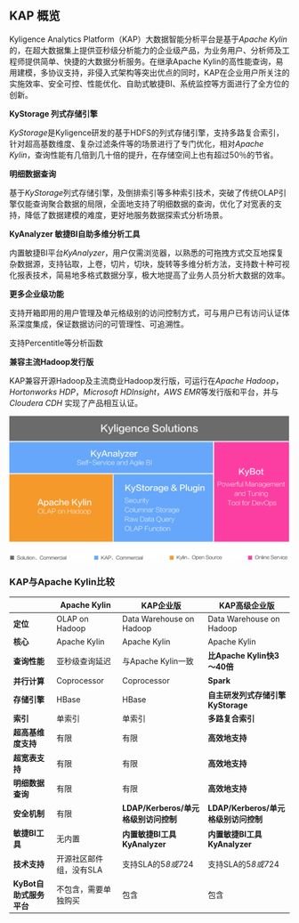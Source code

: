 
## KAP 概览

Kyligence Analytics Platform（KAP）大数据智能分析平台是基于*Apache Kylin*的，在超大数据集上提供亚秒级分析能力的企业级产品，为业务用户、分析师及工程师提供简单、快捷的大数据分析服务。在继承Apache Kylin的高性能查询，易用建模，多协议支持，非侵入式架构等突出优点的同时，KAP在企业用户所关注的实施效率、安全可控、性能优化、自助式敏捷BI、系统监控等方面进行了全方位的创新。

**KyStorage 列式存储引擎**

*KyStorage*是Kyligence研发的基于HDFS的列式存储引擎，支持多路复合索引，针对超高基数维度、复杂过滤条件等的场景进行了专门优化，相对*Apache Kylin*，查询性能有几倍到几十倍的提升，在存储空间上也有超过50％的节省。

**明细数据查询**

基于*KyStorage*列式存储引擎，及倒排索引等多种索引技术，突破了传统OLAP引擎仅能查询聚合数据的局限，全面地支持了明细数据的查询，优化了对宽表的支持，降低了数据建模的难度，更好地服务数据探索式分析场景。

**KyAnalyzer 敏捷BI自助多维分析工具**

内置敏捷BI平台*KyAnalyzer*，用户仅需浏览器，以熟悉的可拖拽方式交互地探复杂数据源，支持钻取，上卷，切片，切块，旋转等多维分析方法，支持数十种可视化报表技术，简易地多格式数据分享，极大地提高了业务人员分析大数据的效率。

**更多企业级功能**

支持开箱即用的用户管理及单元格级别的访问控制方式，可与用户已有访问认证体系深度集成，保证数据访问的可管理性、可追溯性。

支持Percentitle等分析函数

**兼容主流Hadoop发行版**

KAP兼容开源Hadoop及主流商业Hadoop发行版，可运行在*Apache Hadoop*，*Hortonworks HDP*，*Microsoft HDInsight*，*AWS EMR*等发行版和平台，并与*Cloudera CDH* 实现了产品相互认证。



![](images/kap_eco.jpeg)



### KAP与Apache Kylin比较

|                  | Apache Kylin   | KAP企业版                      | KAP高级企业版                    |
| ---------------- | -------------- | --------------------------- | --------------------------- |
| **定位**           | OLAP on Hadoop | Data Warehouse on Hadoop    | Data Warehouse on Hadoop    |
| **核心**           | Apache Kylin   | Apache Kylin                | Apache Kylin                |
| **查询性能**         | 亚秒级查询延迟        | 与Apache Kylin一致             | **比Apache Kylin快3～40倍**     |
| **并行计算**         | Coprocessor    | Coprocessor                 | **Spark**                   |
| **存储引擎**         | HBase          | HBase                       | **自主研发列式存储引擎KyStorage**     |
| **索引**           | 单索引            | 单索引                         | **多路复合索引**                  |
| **超高基维度支持**      | 有限             | 有限                          | **高效地支持**                   |
| **超宽表支持**        | 有限             | 有限                          | **高效地支持**                   |
| **明细数据查询**       | 有限             | 有限                          | **高效地支持**                   |
| **安全机制**         | 有限             | **LDAP/Kerberos/单元格级别访问控制** | **LDAP/Kerberos/单元格级别访问控制** |
| **敏捷BI工具**       | 无内置            | **内置敏捷BI工具KyAnalyzer**      | **内置敏捷BI工具KyAnalyzer**      |
| **技术支持**         | 开源社区邮件组，没有SLA  | 支持SLA的5*8或7*24              | 支持SLA的5*8或7*24              |
| **KyBot自助式服务平台** | 不包含，需要单独购买     | 包含                          | 包含                          |

